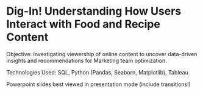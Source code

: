 # Dig-In! Understanding How Users Interact with Food and Recipe Content

Objective: Investigating viewership of online content to uncover data-driven insights and recommendations for Marketing team optimization.

Technologies Used: SQL, Python (Pandas, Seaborn, Matplotlib), Tableau

Powerpoint slides best viewed in presentation mode (include transitions!)
